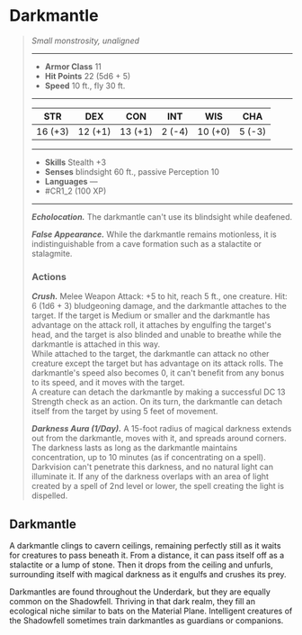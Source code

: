 # Darkmantle
>*Small monstrosity, unaligned*
>___
>- **Armor Class** 11
>- **Hit Points** 22 (5d6 + 5)
>- **Speed** 10 ft., fly 30 ft.
>___
>|STR|DEX|CON|INT|WIS|CHA|
>|:---:|:---:|:---:|:---:|:---:|:---:|
>|16 (+3)|12 (+1)|13 (+1)|2 (-4)|10 (+0)|5 (-3)|
>___
>- **Skills** Stealth +3
>- **Senses** blindsight 60 ft., passive Perception 10
>- **Languages** —
>- #CR1_2 (100 XP)
>___
>***Echolocation.*** The darkmantle can't use its blindsight while deafened.  
>
>***False Appearance.*** While the darkmantle remains motionless, it is indistinguishable from a cave formation such as a stalactite or stalagmite.  
>
>### Actions
>***Crush.*** Melee Weapon Attack: +5 to hit, reach 5 ft., one creature. Hit: 6 (1d6 + 3) bludgeoning damage, and the darkmantle attaches to the target. If the target is Medium or smaller and the darkmantle has advantage on the attack roll, it attaches by engulfing the target's head, and the target is also blinded and unable to breathe while the darkmantle is attached in this way.  
>While attached to the target, the darkmantle can attack no other creature except the target but has advantage on its attack rolls. The darkmantle's speed also becomes 0, it can't benefit from any bonus to its speed, and it moves with the target.  
>A creature can detach the darkmantle by making a successful DC 13 Strength check as an action. On its turn, the darkmantle can detach itself from the target by using 5 feet of movement.  
>
>***Darkness Aura (1/Day).*** A 15-foot radius of magical darkness extends out from the darkmantle, moves with it, and spreads around corners. The darkness lasts as long as the darkmantle maintains concentration, up to 10 minutes (as if concentrating on a spell). Darkvision can't penetrate this darkness, and no natural light can illuminate it. If any of the darkness overlaps with an area of light created by a spell of 2nd level or lower, the spell creating the light is dispelled.

## Darkmantle

A darkmantle clings to cavern ceilings, remaining perfectly still as it waits for creatures to pass beneath it. From a distance, it can pass itself off as a stalactite or a lump of stone. Then it drops from the ceiling and unfurls, surrounding itself with magical darkness as it engulfs and crushes its prey.

Darkmantles are found throughout the Underdark, but they are equally common on the Shadowfell. Thriving in that dark realm, they fill an ecological niche similar to bats on the Material Plane. Intelligent creatures of the Shadowfell sometimes train darkmantles as guardians or companions.